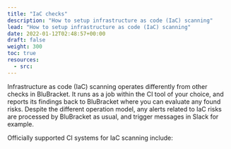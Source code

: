 ```yaml
---
title: "IaC checks"
description: "How to setup infrastructure as code (IaC) scanning"
lead: "How to setup infrastructure as code (IaC) scanning"
date: 2022-01-12T02:48:57+00:00
draft: false
weight: 300
toc: true
resources:
  - src:
---
```


Infrastructure as code (IaC) scanning operates differently from other checks in BluBracket. It runs as a job within the CI tool of your choice, and reports its findings back to BluBracket where you can evaluate any found risks. Despite the different operation model, any alerts related to IaC risks are processed by BluBracket as usual, and trigger messages in Slack for example.

Officially supported CI systems for IaC scanning include:
